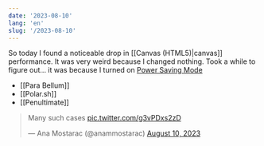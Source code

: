```yaml
---
date: '2023-08-10'
lang: 'en'
slug: '/2023-08-10'
---
```


So today I found a noticeable drop in [[Canvas (HTML5)|canvas]] performance. It was very weird because I changed nothing. Took a while to figure out... it was because I turned on [Power Saving Mode](https://blog.google/products/chrome/new-chrome-features-to-save-battery-and-make-browsing-smoother/)

- [[Para Bellum]]
- [[Polar.sh]]
- [[Penultimate]]

<blockquote class="twitter-tweet">

<p lang="en" dir="ltr">

Many such cases <a href="https://t.co/g3vPDxs2zD">pic.twitter.com/g3vPDxs2zD</a>

</p>

&mdash; Ana Mostarac (@anammostarac) <a href="https://twitter.com/anammostarac/status/1689441196815642624?ref_src=twsrc%5Etfw">August 10, 2023</a>

</blockquote>
